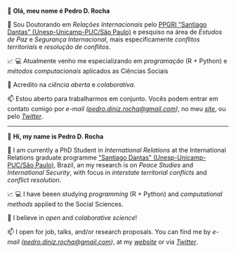 👋 **Olá, meu nome é Pedro D. Rocha**



🔭 Sou Doutorando em _Relações Internacionais_ pelo [PPGRI "Santiago Dantas" (Unesp-Unicamp-PUC/São Paulo)](https://www.santiagodantas-ppgri.org/) e pesquiso na área de _Estudos de Paz_ e _Segurança Internacional_, mais especificamente _conflitos territoriais_ e _resolução de conflitos_.

:chart_with_upwards_trend: :computer: Atualmente venho me especializando em _programação_ (R + Python) e _métodos computacionais_ aplicados as Ciências Sociais

👯 Acredito na _ciência aberta_ e _colaborativa_.

📫 Estou aberto para trabalharmos em conjunto. Vocês podem entrar em contato comigo por _e-mail (pedro.diniz.rocha@gmail.com)_, no meu _[site](pedrodrocha.com/about-me/)_, ou pelo _[Twitter](https://twitter.com/pedro_drocha)_.


--------------------------------------------------------------------------------------------------------------------------------------------------------------------------------

👋 **Hi, my name is Pedro D. Rocha**


🔭 I am currently a PhD Student in _International Relations_ at the International Relations graduate programme ["Santiago Dantas" (Unesp-Unicamp-PUC/São Paulo)](https://www.santiagodantas-ppgri.org/), Brazil, an my research is on _Peace Studies_ and _International Security_, with focus in _interstate territorial conflicts_ and _conflict resolution_.


:chart_with_upwards_trend: :computer: I have beeen studying _programming_ (R + Python) and _computational methods_ applied to the Social Sciences.


👯 I believe in _open_ and _colaborative science_!

📫 I open for job, talks, and/or research proposals. You can find me by _e-mail (pedro.diniz.rocha@gmail.com)_, at my _[website](pedrodrocha.com/about-me/)_ or via _[Twitter](https://twitter.com/pedro_drocha)_.

<!--
**pedrodrocha/pedrodrocha** is a ✨ _special_ ✨ repository because its `README.md` (this file) appears on your GitHub profile.



-->
